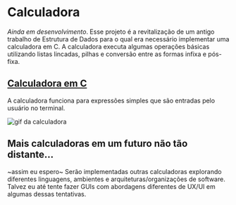 # Calculadora
_Ainda em desenvolvimento_.
Esse projeto é a revitalização de um antigo trabalho de Estrutura de Dados para
o qual era necessário implementar uma calculadora em C. A calculadora executa
algumas operações básicas utilizando listas lincadas, pilhas e conversão entre
as formas infixa e pós-fixa.


## [Calculadora em C](https://github.com/yudi-azvd/c-calculator#-calculadora-em-c)
A calculadora funciona para expressões simples que são entradas pelo usuário no terminal.

![gif da calculadora](https://github.com/yudi-azvd/c-calculator/blob/master/.github/calculator.gif)


## Mais calculadoras em um futuro não tão distante...
~assim eu espero~ Serão implementadas outras calculadoras explorando diferentes 
linguagens, ambientes e arquiteturas/organizações de software. Talvez eu até tente 
fazer GUIs com abordagens diferentes de UX/UI em algumas dessas tentativas.
